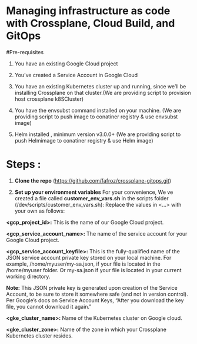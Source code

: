 # Managing infrastructure as code with Crossplane, Cloud Build, and GitOps

#Pre-requisites

1. You have an existing Google Cloud project

2. You’ve created a Service Account in Google Cloud

3. You have an existing Kubernetes cluster up and running, since we’ll be installing Crossplane on that cluster.(We are providing script to provision host crossplane k8SCluster)

4. You have the envsubst command installed on your machine. (We are providing script to push image to conatiner registry & use envsubst image)

5. Helm installed , minimum version v3.0.0+  (We are providing script to push Helmimage to conatiner registry & use Helm image)



# Steps :

1. **Clone the repo** (https://github.com/fafroz/crossplane-gitops.git)

2. **Set up your environment variables**
For your convenience, We ve created a file called **customer_env_vars.sh** in the scripts folder (/dev/scripts/customer_env_vars.sh):
Replace the values in <...> with your own as follows:

**<gcp_project_id>:** This is the name of our Google Cloud project.

**<gcp_service_account_name>:** The name of the service account for your Google Cloud project.

**<gcp_service_account_keyfile>:** This is the fully-qualified name of the JSON service account private key stored on your local machine. For example, /home/myuser/my-sa.json, if your file is located in the /home/myuser folder. Or my-sa.json if your file is located in your current working directory.

**Note:** This JSON private key is generated upon creation of the Service Account, to be sure to store it somewhere safe (and not in version control). Per Google’s docs on Service Account Keys, “After you download the key file, you cannot download it again.”

**<gke_cluster_name>:** Name of the Kubernetes cluster on Google cloud.

**<gke_cluster_zone>:** Name of the zone in which your Crossplane Kubernetes cluster resides.


